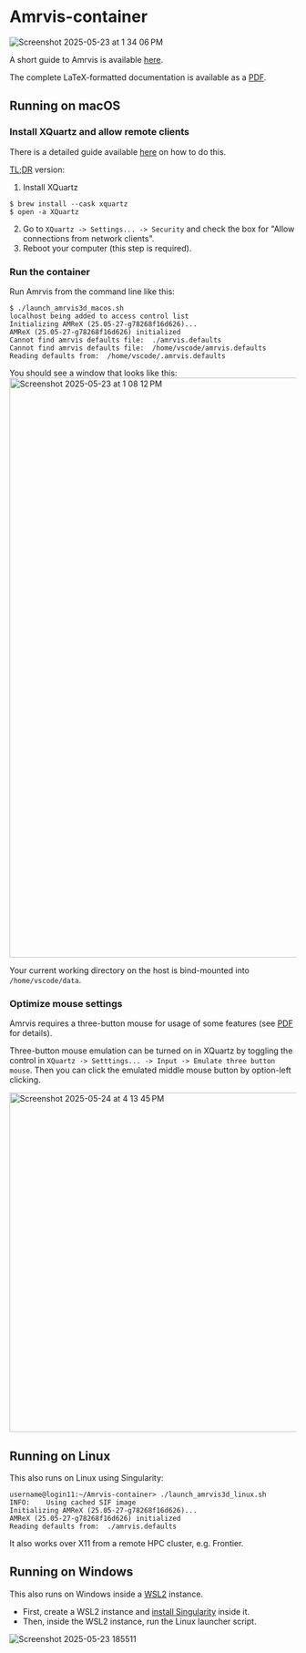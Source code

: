 # Amrvis-container

![Screenshot 2025-05-23 at 1 34 06 PM](https://github.com/user-attachments/assets/26c4c8df-4768-4cd7-ade5-15229741c501)

A short guide to Amrvis is available [here](https://amrex-codes.github.io/amrex/docs_html/Visualization.html#amrvis).

The complete LaTeX-formatted documentation is available as a [PDF](Amrvis.pdf).

## Running on macOS

### Install XQuartz and allow remote clients
There is a detailed guide available [here](https://gist.github.com/sorny/969fe55d85c9b0035b0109a31cbcb088#step-by-step-guide) on how to do this.

[TL;DR](https://en.wikipedia.org/wiki/TL;DR) version:
1. Install XQuartz
```console
$ brew install --cask xquartz
$ open -a XQuartz
```
2. Go to `XQuartz -> Settings... -> Security` and check the box for "Allow connections from network clients".
3. Reboot your computer (this step is required).

### Run the container
Run Amrvis from the command line like this:
```console
$ ./launch_amrvis3d_macos.sh
localhost being added to access control list
Initializing AMReX (25.05-27-g78268f16d626)...
AMReX (25.05-27-g78268f16d626) initialized
Cannot find amrvis defaults file:  ./amrvis.defaults
Cannot find amrvis defaults file:  /home/vscode/amrvis.defaults
Reading defaults from:  /home/vscode/.amrvis.defaults
```

You should see a window that looks like this:
<img width="1018" alt="Screenshot 2025-05-23 at 1 08 12 PM" src="https://github.com/user-attachments/assets/a0e6a573-b235-45da-a2ad-4fee69007b21" />

Your current working directory on the host is bind-mounted into `/home/vscode/data`.

### Optimize mouse settings

Amrvis requires a three-button mouse for usage of some features (see [PDF](Amrvis.pdf) for details).

Three-button mouse emulation can be turned on in XQuartz by toggling the control in `XQuartz -> Setttings... -> Input -> Emulate three button mouse`. Then you can click the emulated middle mouse button by option-left clicking.

<img width="596" alt="Screenshot 2025-05-24 at 4 13 45 PM" src="https://github.com/user-attachments/assets/ab1df30f-617b-4286-bcca-4903afe3bd48" />

## Running on Linux

This also runs on Linux using Singularity:
```
username@login11:~/Amrvis-container> ./launch_amrvis3d_linux.sh
INFO:    Using cached SIF image
Initializing AMReX (25.05-27-g78268f16d626)...
AMReX (25.05-27-g78268f16d626) initialized
Reading defaults from:  ./amrvis.defaults
```
It also works over X11 from a remote HPC cluster, e.g. Frontier.

## Running on Windows

This also runs on Windows inside a [WSL2](https://learn.microsoft.com/en-us/windows/wsl/install) instance.
* First, create a WSL2 instance and [install Singularity](https://docs.sylabs.io/guides/latest/admin-guide/installation.html#install-from-provided-rpm-deb-packages) inside it.
* Then, inside the WSL2 instance, run the Linux launcher script.

![Screenshot 2025-05-23 185511](https://github.com/user-attachments/assets/cf4cbf66-f153-4e45-8543-aa4afbd07514)

